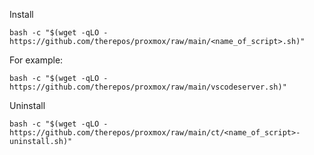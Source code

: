 
Install 

```bash -c "$(wget -qLO - https://github.com/therepos/proxmox/raw/main/<name_of_script>.sh)"```

For example:

```bash -c "$(wget -qLO - https://github.com/therepos/proxmox/raw/main/vscodeserver.sh)"```

Uninstall

```bash -c "$(wget -qLO - https://github.com/therepos/proxmox/raw/main/ct/<name_of_script>-uninstall.sh)"```
